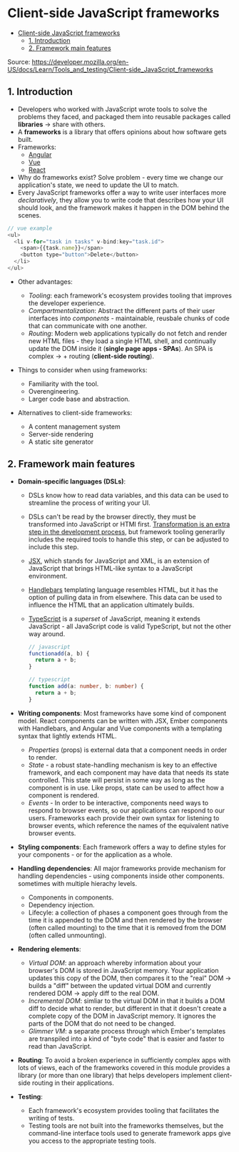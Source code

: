 # Client-side JavaScript frameworks

- [Client-side JavaScript frameworks](#client-side-javascript-frameworks)
  - [1. Introduction](#1-introduction)
  - [2. Framework main features](#2-framework-main-features)

Source: https://developer.mozilla.org/en-US/docs/Learn/Tools_and_testing/Client-side_JavaScript_frameworks

## 1. Introduction

- Developers who worked with JavaScript wrote tools to solve the problems they faced, and packaged them into reusable packages called **libraries** -> share with others.
- A **frameworks** is a library that offers opinions about how software gets built.
- Frameworks:
  - [Angular](https://angular.io/)
  - [Vue](https://vuejs.org/)
  - [React](https://reactjs.org/)
- Why do frameworks exist? Solve problem - every time we change our application's state, we need to update the UI to match.
- Every JavaScript frameworks offer a way to write user interfaces more *declaratively*, they allow you to write code that describes how your UI should  look, and the framework makes it happen in the DOM behind the scenes.

```js
// vue example
<ul>
  <li v-for="task in tasks" v-bind:key="task.id">
    <span>{{task.name}}</span>
    <button type="button">Delete</button>
  </li>
</ul>
```

- Other advantages:
  - *Tooling*: each framework's ecosystem provides tooling that improves the developer experience.
  - *Compartmentalization*:  Abstract the different parts of their user interfaces into *components* - maintainable, reusbale chunks of code that can communicate with one another.
  - *Routing*: Modern web applications typically do not fetch and render new HTML files - they load a single HTML shell, and continually update the DOM inside it (**single page apps - SPAs**). An SPA is complex -> + routing (**client-side routing**).

- Things to consider when using frameworks:
  - Familiarity with the tool.
  - Overengineering.
  - Larger code base and abstraction.
- Alternatives to client-side frameworks:
  - A content management system
  - Server-side rendering
  - A static site generator

## 2. Framework main features

- **Domain-specific languages (DSLs)**:
  - DSLs know how to read data variables, and this data can be used to streamline the process of writing your UI.
  - DSLs can't be read by the browser directly, they must be transformed into JavaScript or HTMl first. [Transformation is an extra step in the development process](https://developer.mozilla.org/en-US/docs/Learn/Tools_and_testing/Understanding_client-side_tools/Overview#transformation), but framework tooling generarlly includes the required tools to handle this step, or can be adjusted to include this step.
  - [JSX](https://reactjs.org/docs/introducing-jsx.html), which stands for JavaScript and XML, is an extension of JavaScript that brings HTML-like syntax to a JavaScript environment.
  - [Handlebars](https://handlebarsjs.com/) templating language resembles HTML, but it has the option of pulling data in from elsewhere. This data can be used to influence the HTML that an application ultimately builds.
  - [TypeScript](https://www.typescriptlang.org/) is a *superset* of JavaScript, meaning it extends JavaScript - all JavaScript code is valid TypeScript, but not the other way around.

    ```js
    // javascript
    functionadd(a, b) {
      return a + b;
    }
    ```

    ```ts
    // typescript
    function add(a: number, b: number) {
      return a + b;
    }
    ```

- **Writing components**: Most frameworks have some kind of component model. React components can be written with JSX, Ember components with Handlebars, and Angular and Vue components with a templating syntax that lightly extends HTML.
  - *Properties* (props) is external data that a component needs in order to render.
  - *State* - a robust state-handling mechanism is key to an effective framework, and each component may have data that needs its state controlled. This state will persist in some way as long as the component is in use. Like props, state can be used to affect how a component is rendered.
  - *Events* - In order to be interactive, components need ways to respond to browser events, so our applications can respond to our users. Frameworks each provide their own syntax for listening to browser events, which reference the names of the equivalent native browser events.

- **Styling components**: Each framework offers a way to define styles for your components - or for the application as a whole.

- **Handling dependencies**: All major frameworks provide mechanism for handling dependencies - using components inside other components. sometimes with multiple hierachy levels.
  - Components in components.
  - Dependency injection.
  - Lifecyle: a collection of phases a component goes through from the time it is appended to the DOM and then rendered by the browser (often called mounting) to the time that it is removed from the DOM (often called unmounting).

- **Rendering elements**:
  - *Virtual DOM*: an approach whereby information about your browser's DOM is stored in JavaScript memory. Your application updates this copy of the DOM, then compares it to the "real" DOM -> builds a "diff" between the updated virtual DOM and currently rendered DOM -> apply diff to the real DOM.
  - *Incremental DOM*: simliar to the virtual DOM in that it builds a DOM diff to decide what to render, but different in that it doesn't create a complete copy of the DOM in JavaScript memory. It ignores the parts of the DOM that do not need to be changed.
  - *Glimmer VM*: a separate process through which Ember's templates are transpiled into a kind of "byte code" that is easier and faster to read than JavaScript.

- **Routing**: To avoid a broken experience in sufficiently complex apps with lots of views, each of the frameworks covered in this module provides a library (or more than one library) that helps developers implement client-side routing in their applications.
- **Testing**:
  - Each framework's ecosystem provides tooling that facilitates the writing of tests.
  - Testing tools are not built into the frameworks themselves, but the command-line interface tools used to generate framework apps give you access to the appropriate testing tools.
